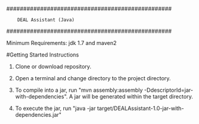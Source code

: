 #################################################

        DEAL Assistant (Java)

#################################################

Minimum Requirements: jdk 1.7 and maven2

#Getting Started Instructions

1) Clone or download repository.

2) Open a terminal and change directory to the project directory.

3) To compile into a jar, run "mvn assembly:assembly -DdescriptorId=jar-with-dependencies". A jar will be generated within the target directory.

4) To execute the jar, run "java -jar target/DEALAssistant-1.0-jar-with-dependencies.jar"